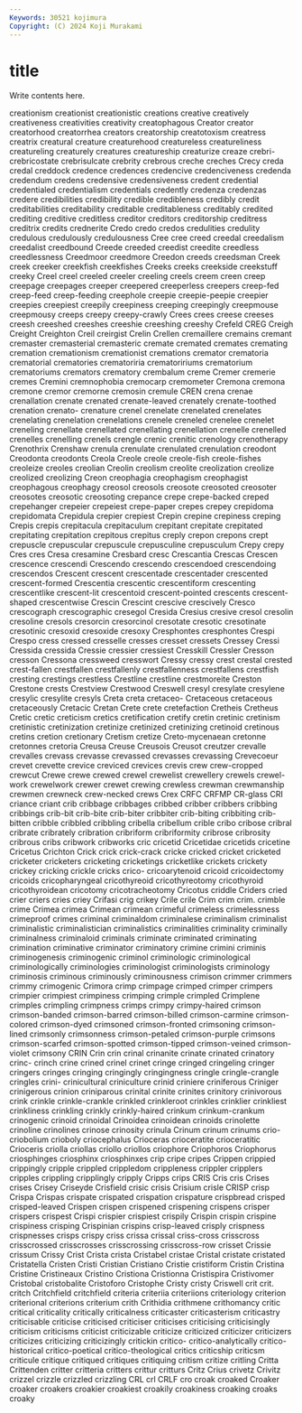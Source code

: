 ```yaml
---
Keywords: 30521 kojimura
Copyright: (C) 2024 Koji Murakami
---
```


# title

Write contents here.



 creationism creationist creationistic creations
creative creatively creativeness creativities creativity creatophagous Creator creator creatorhood creatorrhea
creators creatorship creatotoxism creatress creatrix creatural creature creaturehood creatureless creatureliness
creatureling creaturely creatures creatureship creaturize creaze crebri- crebricostate crebrisulcate crebrity
crebrous creche creches Crecy creda credal creddock credence credences credencive
credenciveness credenda credendum credens credensive credensiveness credent credential credentialed credentialism
credentials credently credenza credenzas credere credibilities credibility credible credibleness credibly
credit creditabilities creditability creditable creditableness creditably credited crediting creditive creditless
creditor creditors creditorship creditress creditrix credits crednerite Credo credo credos
credulities credulity credulous credulously credulousness Cree cree creed creedal creedalism
creedalist creedbound Creede creeded creedist creedite creedless creedlessness Creedmoor creedmore
Creedon creeds creedsman Creek creek creeker creekfish creekfishes Creeks creeks
creekside creekstuff creeky Creel creel creeled creeler creeling creels creem
creen creep creepage creepages creeper creepered creeperless creepers creep-fed creep-feed
creep-feeding creephole creepie creepie-peepie creepier creepies creepiest creepily creepiness creeping
creepingly creepmouse creepmousy creeps creepy creepy-crawly Crees crees creese creeses
creesh creeshed creeshes creeshie creeshing creeshy Crefeld CREG Creigh Creight
Creighton Creil creirgist Crelin Crellen cremaillere cremains cremant cremaster cremasterial
cremasteric cremate cremated cremates cremating cremation cremationism cremationist cremations cremator
crematoria crematorial crematories crematoriria crematoririums crematorium crematoriums cremators crematory crembalum
creme Cremer cremerie cremes Cremini cremnophobia cremocarp cremometer Cremona cremona
cremone cremor cremorne cremosin cremule CREN crena crenae crenallation crenate
crenated crenate-leaved crenately crenate-toothed crenation crenato- crenature crenel crenelate crenelated
crenelates crenelating crenelation crenelations crenele creneled crenelee crenelet creneling crenellate
crenellated crenellating crenellation crenelle crenelled crenelles crenelling crenels crengle crenic
crenitic crenology crenotherapy Crenothrix Crenshaw crenula crenulate crenulated crenulation creodont
Creodonta creodonts Creola Creole creole creole-fish creole-fishes creoleize creoles creolian
Creolin creolism creolite creolization creolize creolized creolizing Creon creophagia creophagism
creophagist creophagous creophagy creosol creosols creosote creosoted creosoter creosotes creosotic
creosoting crepance crepe crepe-backed creped crepehanger crepeier crepeiest crepe-paper crepes
crepey crepidoma crepidomata Crepidula crepier crepiest Crepin crepine crepiness creping
Crepis crepis crepitacula crepitaculum crepitant crepitate crepitated crepitating crepitation crepitous
crepitus creply crepon crepons crept crepuscle crepuscular crepuscule crepusculine crepusculum
Crepy crepy Cres cres Cresa cresamine Cresbard cresc Crescantia Crescas
Crescen crescence crescendi Crescendo crescendo crescendoed crescendoing crescendos Crescent crescent
crescentade crescentader crescented crescent-formed Crescentia crescentic crescentiform crescenting crescentlike crescent-lit
crescentoid crescent-pointed crescents crescent-shaped crescentwise Crescin Crescint crescive crescively Cresco
crescograph crescographic cresegol Cresida Cresius cresive cresol cresolin cresoline cresols
cresorcin cresorcinol cresotate cresotic cresotinate cresotinic cresoxid cresoxide cresoxy Cresphontes
cresphontes Crespi Crespo cress cressed cresselle cresses cresset cressets Cressey
Cressi Cressida cressida Cressie cressier cressiest Cresskill Cressler Cresson cresson
Cressona cressweed cresswort Cressy cressy crest crestal crested crest-fallen crestfallen
crestfallenly crestfallenness crestfallens crestfish cresting crestings crestless Crestline crestline crestmoreite
Creston Crestone crests Crestview Crestwood Creswell cresyl cresylate cresylene cresylic
cresylite cresyls Creta creta cretaceo- Cretaceous cretaceous cretaceously Cretacic Cretan
Crete crete cretefaction Cretheis Cretheus Cretic cretic creticism cretics cretification
cretify cretin cretinic cretinism cretinistic cretinization cretinize cretinized cretinizing cretinoid
cretinous cretins cretion cretionary Cretism cretize Creto-mycenaean cretonne cretonnes cretoria
Creusa Creuse Creusois Creusot creutzer crevalle crevalles crevass crevasse crevassed
crevasses crevassing Crevecoeur crevet crevette crevice creviced crevices crevis crew
crew-cropped crewcut Crewe crewe crewed crewel crewelist crewellery crewels crewel-work
crewelwork crewer crewet crewing crewless crewman crewmanship crewmen crewneck crew-necked
crews Crex CRFC CRFMP CR-glass CRI criance criant crib cribbage
cribbages cribbed cribber cribbers cribbing cribbings crib-bit crib-bite crib-biter cribbiter
crib-biting cribbiting crib-bitten cribble cribbled cribbling cribella cribellum crible cribo
cribose cribral cribrate cribrately cribration cribriform cribriformity cribrose cribrosity cribrous
cribs cribwork cribworks cric cricetid Cricetidae cricetids cricetine Cricetus Crichton
Crick crick crick-crack cricke cricked cricket cricketed cricketer cricketers cricketing
cricketings cricketlike crickets crickety crickey cricking crickle cricks crico- cricoarytenoid
cricoid cricoidectomy cricoids cricopharyngeal cricothyreoid cricothyreotomy cricothyroid cricothyroidean cricotomy cricotracheotomy
Cricotus criddle Criders cried crier criers cries criey Crifasi crig
crikey Crile crile Crim crim crim. crimble crime Crimea crimea
Crimean crimean crimeful crimeless crimelessness crimeproof crimes criminal criminaldom criminalese
criminalism criminalist criminalistic criminalistician criminalistics criminalities criminality criminally criminalness criminaloid
criminals criminate criminated criminating crimination criminative criminator criminatory crimine crimini
criminis criminogenesis criminogenic criminol criminologic criminological criminologically criminologies criminologist criminologists
criminology criminosis criminous criminously criminousness crimison crimmer crimmers crimmy crimogenic
Crimora crimp crimpage crimped crimper crimpers crimpier crimpiest crimpiness crimping
crimple crimpled Crimplene crimples crimpling crimpness crimps crimpy crimpy-haired crimson
crimson-banded crimson-barred crimson-billed crimson-carmine crimson-colored crimson-dyed crimsoned crimson-fronted crimsoning crimson-lined
crimsonly crimsonness crimson-petaled crimson-purple crimsons crimson-scarfed crimson-spotted crimson-tipped crimson-veined crimson-violet
crimsony CRIN Crin crin crinal crinanite crinate crinated crinatory crinc-
crinch crine crined crinel crinet cringe cringed cringeling cringer cringers
cringes cringing cringingly cringingness cringle cringle-crangle cringles crini- crinicultural criniculture
crinid criniere criniferous Criniger crinigerous crinion criniparous crinital crinite crinites
crinitory crinivorous crink crinkle crinkle-crankle crinkled crinkleroot crinkles crinklier crinkliest
crinkliness crinkling crinkly crinkly-haired crinkum crinkum-crankum crinogenic crinoid crinoidal Crinoidea
crinoidean crinoids crinolette crinoline crinolines crinose crinosity crinula Crinum crinum
crinums crio- criobolium crioboly criocephalus Crioceras crioceratite crioceratitic Crioceris criolla
criollas criollo criollos criophore Criophoros Criophorus criosphinges criosphinx criosphinxes crip
cripe cripes Crippen crippied crippingly cripple crippled crippledom crippleness crippler
cripplers cripples crippling cripplingly cripply Cripps crips CRIS Cris cris
Crises crises Crisey Criseyde Crisfield crisic crisis Crisium crisle CRISP
crisp Crispa Crispas crispate crispated crispation crispature crispbread crisped crisped-leaved
Crispen crispen crispened crispening crispens crisper crispers crispest Crispi crispier
crispiest crispily Crispin crispin crispine crispiness crisping Crispinian crispins crisp-leaved
crisply crispness crispnesses crisps crispy criss crissa crissal criss-cross crisscross
crisscrossed crisscrosses crisscrossing crisscross-row crisset Crissie crissum Crissy Crist Crista
crista Cristabel cristae Cristal cristate cristated Cristatella Cristen Cristi Cristian
Cristiano Cristie cristiform Cristin Cristina Cristine Cristineaux Cristino Cristiona Cristionna
Cristispira Cristivomer Cristobal cristobalite Cristoforo Cristophe Cristy cristy Criswell crit
crit. critch Critchfield critchfield criteria criteriia criteriions criteriology criterion criterional
criterions criterium crith Crithidia crithmene crithomancy critic critical criticality critically
criticalness criticaster criticasterism criticastry criticisable criticise criticised criticiser criticises criticising
criticisingly criticism criticisms criticist criticizable criticize criticized criticizer criticizers criticizes
criticizing criticizingly critickin critico- critico-analytically critico-historical critico-poetical critico-theological critics criticship
criticsm criticule critique critiqued critiques critiquing critism critize critling Critta
Crittenden critter critteria critters crittur critturs Critz Crius crivetz Crivitz
crizzel crizzle crizzled crizzling CRL crl CRLF cro croak croaked
Croaker croaker croakers croakier croakiest croakily croakiness croaking croaks croaky
